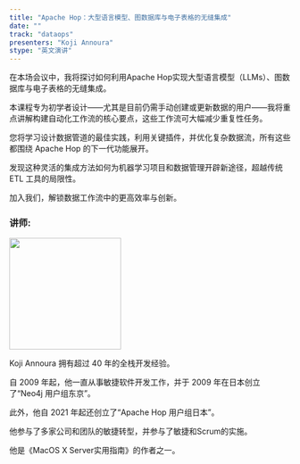 ```yaml
---
title: "Apache Hop：大型语言模型、图数据库与电子表格的无缝集成"
date: ""
track: "dataops"
presenters: "Koji Annoura"
stype: "英文演讲"
--- 
```


在本场会议中，我将探讨如何利用Apache Hop实现大型语言模型（LLMs）、图数据库与电子表格的无缝集成。

本课程专为初学者设计——尤其是目前仍需手动创建或更新数据的用户——我将重点讲解构建自动化工作流的核心要点，这些工作流可大幅减少重复性任务。

您将学习设计数据管道的最佳实践，利用关键插件，并优化复杂数据流，所有这些都围绕 Apache Hop 的下一代功能展开。  

发现这种灵活的集成方法如何为机器学习项目和数据管理开辟新途径，超越传统 ETL 工具的局限性。  

加入我们，解锁数据工作流中的更高效率与创新。

### 讲师:

<img src="https://sessionize.com/image/f9de-400o400o1-D78g36ew5QtQNn1tnaatXY.jpg" width="200" /><br/>

Koji Annoura 拥有超过 40 年的全栈开发经验。  

自 2009 年起，他一直从事敏捷软件开发工作，并于 2009 年在日本创立了“Neo4j 用户组东京”。  

此外，他自 2021 年起还创立了“Apache Hop 用户组日本”。

他参与了多家公司和团队的敏捷转型，并参与了敏捷和Scrum的实施。

他是《MacOS X Server实用指南》的作者之一。
